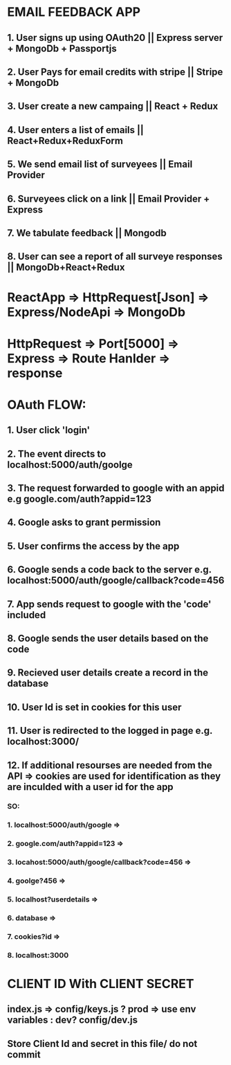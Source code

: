 # EMAIL FEEDBACK APP

## 1. User signs up using OAuth20 || Express server + MongoDb + Passportjs
## 2. User Pays for email credits with stripe || Stripe + MongoDb
## 3. User create a new campaing || React + Redux
## 4. User enters a list of emails || React+Redux+ReduxForm
## 5. We send email list of surveyees || Email Provider
## 6. Surveyees click on a link || Email Provider + Express
## 7. We tabulate feedback || Mongodb
## 8. User can see a report of all surveye responses ||  MongoDb+React+Redux


# ReactApp => HttpRequest[Json] => Express/NodeApi => MongoDb

# HttpRequest => Port[5000] => Express => Route Hanlder => response

# OAuth FLOW:
## 1. User click 'login'
## 2. The event directs to localhost:5000/auth/goolge
## 3. The request forwarded to google with an appid e.g google.com/auth?appid=123
## 4. Google asks to grant permission
## 5. User confirms the access by the app
## 6. Google sends a code back to the server e.g. localhost:5000/auth/google/callback?code=456
## 7. App sends request to google with the 'code' included
## 8. Google sends the user details based on the code
## 9. Recieved user details create a record in the database
## 10. User Id is set in cookies for this user
## 11. User is redirected to the logged in page e.g. localhost:3000/
## 12. If additional resourses are needed from the API => cookies are used for identification as they are inculded with a user id for the app

### SO:
### 1. localhost:5000/auth/google =>
### 2. google.com/auth?appid=123 =>
### 3. locahost:5000/auth/google/callback?code=456 =>
### 4. goolge?456 =>
### 5. localhost?userdetails =>
### 6. database =>
### 7. cookies?id =>
### 8. localhost:3000

# CLIENT ID With CLIENT SECRET
## index.js => config/keys.js ? prod => use env variables : dev? config/dev.js
## Store Client Id and secret in this file/ do not commit